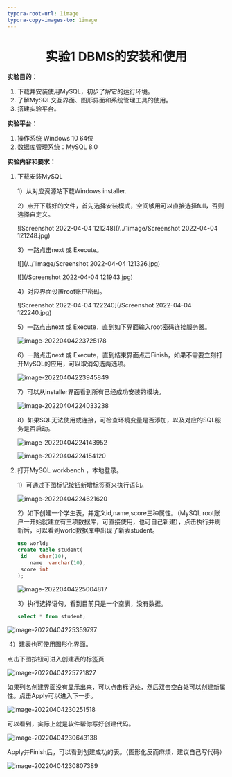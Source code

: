 ```yaml
---
typora-root-url: 1image
typora-copy-images-to: 1image
---
```


<h1 align = "center">实验1 DBMS的安装和使用</h1>

**实验目的：**
1. 下载并安装使用MySQL，初步了解它的运行环境。
2. 了解MySQL交互界面、图形界面和系统管理工具的使用。
3. 搭建实验平台。

**实验平台：**

1. 操作系统 Windows 10 64位
2. 数据库管理系统：MySQL 8.0

**实验内容和要求：**

1. 下载安装MySQL

   1）从对应资源站下载Windows installer.

   2）点开下载好的文件，首先选择安装模式，空间够用可以直接选择full，否则选择自定义。

   ![Screenshot 2022-04-04 121248](/../1image/Screenshot 2022-04-04 121248.jpg)

   3）一路点击next 或 Execute。

   ![](/../1image/Screenshot 2022-04-04 121326.jpg)

   ![](/Screenshot 2022-04-04 121943.jpg)

   4）对应界面设置root账户密码。

   ![Screenshot 2022-04-04 122240](/Screenshot 2022-04-04 122240.jpg)

   5）一路点击next 或 Execute，直到如下界面输入root密码连接服务器。

   ![image-20220404223725178](/image-20220404223725178.png)

   6）一路点击next 或 Execute，直到结束界面点击Finish，如果不需要立刻打开MySQL的应用，可以取消勾选两选项。

   ![image-20220404223945849](/image-20220404223945849.png)

   7）可以从installer界面看到所有已经成功安装的模块。

   ![image-20220404224033238](/image-20220404224033238.png)

   8）如果SQL无法使用或连接，可检查环境变量是否添加，以及对应的SQL服务是否启动。

   ![image-20220404224143952](/image-20220404224143952.png)

   ![image-20220404224154120](/image-20220404224154120.png)

2. 打开MySQL workbench ，本地登录。

   1）可通过下图标记按钮新增标签页来执行语句。

   ![image-20220404224621620](/image-20220404224621620.png)

   2）如下创建一个学生表，并定义id,name,score三种属性。（MySQL root账户一开始就建立有三项数据库，可直接使用，也可自己新建），点击执行并刷新后，可以看到world数据库中出现了新表student。

   ```sql
   use world;
   create table student(
   	id    char(10),
       name  varchar(10),
   	score int
   );
   ```

   ![image-20220404225004817](/image-20220404225004817.png)

   3）执行选择语句，看到目前只是一个空表，没有数据。

   ```sql
   select * from student;

![image-20220404225359797](/image-20220404225359797.png)

​	4）建表也可使用图形化界面。

点击下图按钮可进入创建表的标签页

![image-20220404225721827](/image-20220404225721827.png)

如果列名创建界面没有显示出来，可以点击标记处，然后双击空白处可以创建新属性。点击Apply可以进入下一步。

![image-20220404230251518](/image-20220404230251518.png)

可以看到，实际上就是软件帮你写好创建代码。

![image-20220404230643138](/image-20220404230643138.png)

Apply并Finish后，可以看到创建成功的表。（图形化反而麻烦，建议自己写代码）

![image-20220404230807389](/image-20220404230807389.png)

